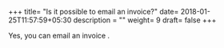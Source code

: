 +++
title= "Is it possible to email an invoice?"
date= 2018-01-25T11:57:59+05:30
description = ""
weight= 9
draft= false
+++

Yes, you can email an invoice . 


